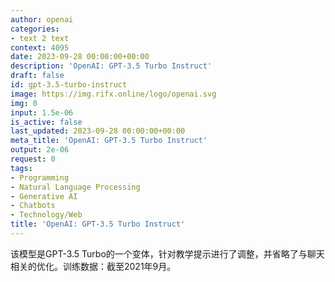 ```yaml
---
author: openai
categories:
- text 2 text
context: 4095
date: 2023-09-28 00:00:00+00:00
description: 'OpenAI: GPT-3.5 Turbo Instruct'
draft: false
id: gpt-3.5-turbo-instruct
image: https://img.rifx.online/logo/openai.svg
img: 0
input: 1.5e-06
is_active: false
last_updated: 2023-09-28 00:00:00+00:00
meta_title: 'OpenAI: GPT-3.5 Turbo Instruct'
output: 2e-06
request: 0
tags:
- Programming
- Natural Language Processing
- Generative AI
- Chatbots
- Technology/Web
title: 'OpenAI: GPT-3.5 Turbo Instruct'
---
```




该模型是GPT-3.5 Turbo的一个变体，针对教学提示进行了调整，并省略了与聊天相关的优化。训练数据：截至2021年9月。

